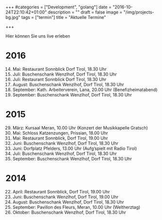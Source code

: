 +++
#categories = ["Development", "golang"]
date = "2016-10-24T22:10:42+01:00"
description = ""
draft = false
image = "/img/projects-bg.jpg"
tags = ["termin"]
title = "Aktuelle Termine"

+++

Hier können Sie uns live erleben

2016
====

14. Mai: Restaurant Sonnblick Dorf Tirol, 18.30 Uhr
3. Juli: Buschenschank Wenzlhof, Dorf Tirol, 18.30 Uhr
31. Juli: Restaurant Sonnblick Dorf Tirol, 18.30 Uhr
14. August: Buschenschank Wenzlhof, Dorf Tirol, 18.30 Uhr
10. September: Kath. Arbeiterverein, Lana, 20.00 Uhr (Benefizheimatabend)
18. September: Buschenschank Wenzlhof, Dorf Tirol, 18.30 Uhr

2015
====

29. März: Kursaal Meran, 10.00 Uhr (Konzert der Musikkapelle Gratsch)
7. Mai: Schloss Katzenzungen, Prissian, 18.00 Uhr
17. Mai: Restaurant Sonnblick, Dorf Tirol, 19.00 Uhr
14. Juni: Buschenschank Wenzlhof, Dorf Tirol, 18.30 Uhr
21. Juni: Dorfplatz Pfelders, 13.00 Uhr (Aufg’spielt mit Radio Tirol)
12. Juli: Buschenschank Wenzlhof, Dorf Tirol, 18.30 Uhr
13. September: Buschenschank Wenzlhof, Dorf Tirol, 18.30 Uhr


2014
====

22. April: Restaurant Sonnblick, Dorf Tirol, 19.00 Uhr
15. Juni: Buschenschank Wenzlhof, Dorf Tirol, 19.00 Uhr
2. August: Buschenschank Wenzlhof, Dorf Tirol, 18.30 Uhr
28. September: Pavillon des Fleurs, Meran, 10.00 Uhr (Weltherztag)
12. Oktober: Buschenschank Wenzlhof, Dorf Tirol, 18.30 Uhr
